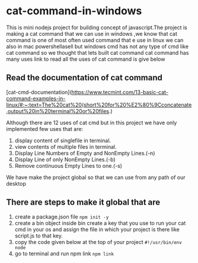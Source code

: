 # cat-command-in-windows 
This is mini nodejs project for building concept of javascript.The project is  making a cat command that we can use in windows
,we know that cat command is one of most often used command that e use in linux we can also in mac powershellasell but windows cmd 
has not any type of cmd like cat command so we thought that lets built cat command cat command has many uses link to read all the uses of cat command is give below

## Read the documentation of cat command
[cat-cmd-documentation](https://www.tecmint.com/13-basic-cat-command-examples-in-linux/#:~:text=The%20cat%20(short%20for%20%E2%80%9Cconcatenate,output%20in%20terminal%20or%20files.)

Although there are 12 uses of cat cmd but in this project we have only implemented few uses that are:
1. display content of singlefile in terminal.
2. view contents of  multiple files in terminal.
3. Display Line Numbers of Empty and NonEmpty Lines.(-n)
4. Display Line of only NonEmpty Lines.(-b)
5. Remove continuous Empty Lines to one.(-s)

We have make the project global so  that we can use from any path of our desktop

## There are steps to make it global that are
1. create a package.json file
 `npm init -y`
2. create a bin object inside  bin create a key that you use to run your cat cmd in your os and assign the file in which your project is there like script.js  to that key.
3. copy the code given below at the top of your project
  `#!/usr/bin/env node`
4. go to terminal and run npm link
 `npm link`
